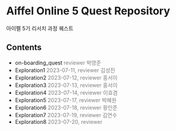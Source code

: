 # Aiffel Online 5 Quest Repository

아이펠 5기 리서치 과정 퀘스트

## Contents

- on-boarding_quest <span style='color:gray'>reviewer 박영준</span>
- Exploration1 <span style='color:gray'>2023-07-11, reviewer 김성진</span>
- Exploration2 <span style='color:gray'>2023-07-12, reviewer 홍서이</span>
- Exploration3 <span style='color:gray'>2023-07-13, reviewer 홍서이</span>
- Exploration4 <span style='color:gray'>2023-07-14, reviewer 이효겸</span>
- Exploration5  <span style='color:gray'>2023-07-17, reviewer 박혜원</span>
- Exploration6 <span style='color:gray'>2023-07-18, reviewer 황인준</span>
- Exploration7 <span style='color:gray'>2023-07-19, reviewer 김연수</span>
- Exploration8 <span style='color:gray'>2023-07-20, reviewer</span>


